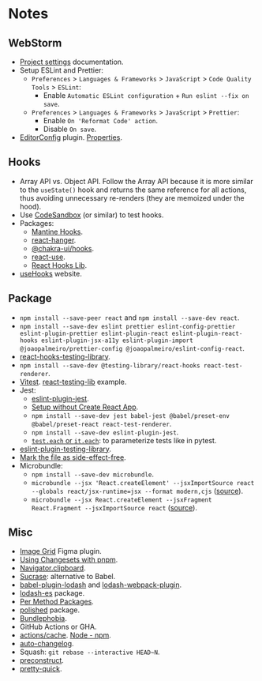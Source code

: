 # Notes

## WebStorm

- [Project settings](https://www.jetbrains.com/help/webstorm/configure-project-settings.html) documentation.
- Setup ESLint and Prettier:
  - `Preferences` > `Languages & Frameworks` > `JavaScript` > `Code Quality Tools` > `ESLint`:
    - Enable `Automatic ESLint configuration` + `Run eslint --fix on save`.
  - `Preferences` > `Languages & Frameworks` > `JavaScript` > `Prettier`:
    - Enable `On 'Reformat Code' action`.
    - Disable `On save`.
- [EditorConfig](https://plugins.jetbrains.com/plugin/7294-editorconfig) plugin. [Properties](https://github.com/editorconfig/editorconfig/wiki/EditorConfig-Properties).

## Hooks

- Array API vs. Object API. Follow the Array API because it is more similar to the `useState()` hook and returns the same reference for all actions, thus avoiding unnecessary re-renders (they are memoized under the hood).
- Use [CodeSandbox](https://codesandbox.io/) (or similar) to test hooks.
- Packages:
  - [Mantine Hooks](https://github.com/mantinedev/mantine/tree/master/src/mantine-hooks).
  - [react-hanger](https://github.com/kitze/react-hanger).
  - [@chakra-ui/hooks](https://github.com/chakra-ui/chakra-ui/tree/main/packages/hooks).
  - [react-use](https://github.com/streamich/react-use).
  - [React Hooks Lib](https://github.com/beizhedenglong/react-hooks-lib).
- [useHooks](https://usehooks.com/) website.

## Package

- `npm install --save-peer react` and `npm install --save-dev react`.
- `npm install --save-dev eslint prettier eslint-config-prettier eslint-plugin-prettier eslint-plugin-react eslint-plugin-react-hooks eslint-plugin-jsx-a11y eslint-plugin-import @joaopalmeiro/prettier-config @joaopalmeiro/eslint-config-react`.
- [react-hooks-testing-library](https://react-hooks-testing-library.com/).
- `npm install --save-dev @testing-library/react-hooks react-test-renderer`.
- [Vitest](https://github.com/vitest-dev/vitest). [react-testing-lib](https://github.com/vitest-dev/vitest/tree/main/examples/react-testing-lib) example.
- Jest:
  - [eslint-plugin-jest](https://github.com/jest-community/eslint-plugin-jest).
  - [Setup without Create React App](https://jestjs.io/docs/tutorial-react#setup-without-create-react-app).
  - `npm install --save-dev jest babel-jest @babel/preset-env @babel/preset-react react-test-renderer`.
  - `npm install --save-dev eslint-plugin-jest`.
  - [`test.each` or `it.each`](https://jestjs.io/docs/api#testeachtablename-fn-timeout): to parameterize tests like in pytest.
- [eslint-plugin-testing-library](https://github.com/testing-library/eslint-plugin-testing-library).
- [Mark the file as side-effect-free](https://webpack.js.org/guides/tree-shaking/#mark-the-file-as-side-effect-free).
- Microbundle:
  - `npm install --save-dev microbundle`.
  - `microbundle --jsx 'React.createElement' --jsxImportSource react --globals react/jsx-runtime=jsx --format modern,cjs` ([source](https://github.com/developit/microbundle/issues/763#issuecomment-877388109)).
  - `microbundle --jsx React.createElement --jsxFragment React.Fragment --jsxImportSource react` ([source](https://www.fabiofranchino.com/blog/create-react-reusable-components-library-with-microbundle/)).

## Misc

- [Image Grid](https://www.figma.com/community/plugin/824130560660439050/Image-Grid) Figma plugin.
- [Using Changesets with pnpm](https://pnpm.io/using-changesets).
- [Navigator.clipboard](https://developer.mozilla.org/en-US/docs/Web/API/Navigator/clipboard).
- [Sucrase](https://github.com/alangpierce/sucrase): alternative to Babel.
- [babel-plugin-lodash](https://github.com/lodash/babel-plugin-lodash) and [lodash-webpack-plugin](https://www.npmjs.com/package/lodash-webpack-plugin).
- [lodash-es](https://www.npmjs.com/package/lodash-es) package.
- [Per Method Packages](https://lodash.com/per-method-packages).
- [polished](https://polished.js.org/) package.
- [Bundlephobia](https://bundlephobia.com/).
- GitHub Actions or GHA.
- [actions/cache](https://github.com/actions/cache). [Node - npm](https://github.com/actions/cache/blob/main/examples.md#node---npm).
- [auto-changelog](https://github.com/CookPete/auto-changelog).
- Squash: `git rebase --interactive HEAD~N`.
- [preconstruct](https://github.com/preconstruct/preconstruct).
- [pretty-quick](https://www.npmjs.com/package/pretty-quick).
